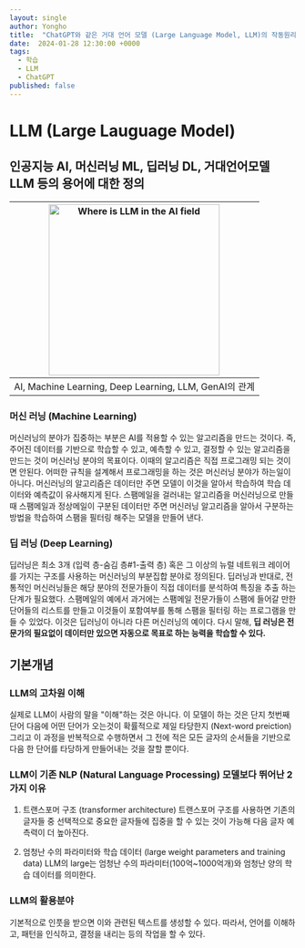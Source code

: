 ```yaml
---
layout: single
author: Yongho
title:  "ChatGPT와 같은 거대 언어 모델 (Large Language Model, LLM)의 작동원리 - 작성중"
date:  2024-01-28 12:30:00 +0000
tags:
  - 학습
  - LLM
  - ChatGPT
published: false
---
```


# LLM (Large Lauguage Model)

## 인공지능 AI, 머신러닝 ML, 딥러닝 DL, 거대언어모델 LLM 등의 용어에 대한 정의 
| <img src="{{ site.baseurl }}/assets/images/.png" width="300" alt="Where is LLM in the AI field"/>| 
| :--: |
|  AI, Machine Learning, Deep Learning, LLM, GenAI의 관계 |

### 머신 러닝 (Machine Learning)
머신러닝의 분야가 집중하는 부분은 AI를 적용할 수 있는 알고리즘을 만드는 것이다. 즉, 주어진 데이터를 기반으로 학습할 수 있고, 예측할 수 있고, 결정할 수 있는 알고리즘을 만드는 것이 머신러닝 분야의 목표이다. 이때의 알고리즘은 직접 프로그래밍 되는 것이면 안된다. 어떠한 규칙을 설계해서 프로그래밍을 하는 것은 머신러닝 분야가 하는일이 아니다. 머신러닝의 알고리즘은 데이터만 주면 모델이 이것을 알아서 학습하여 학습 데이터와 예측값이 유사해지게 된다. 스팸메일을 걸러내는 알고리즘을 머신러닝으로 만들 때 스팸메일과 정상메일이 구분된 데이터만 주면 머신러닝 알고리즘을 알아서 구분하는 방법을 학습하여 스팸을 필터링 해주는 모델을 만들어 낸다.  

### 딥 러닝 (Deep Learning)
딥러닝은 최소 3개 (입력 층-숨김 층#1-출력 층) 혹은 그 이상의 뉴럴 네트워크 레이어를 가지는 구조를 사용하는 머신러닝의 부분집합 분야로 정의된다. 딥러닝과 반대로, 전통적인 머신러닝들은 해당 분야의 전문가들이 직접 데이터를 분석하여 특징을 추출 하는 단계가 필요했다. 스팸메일의 예에서 과거에는 스팸메일 전문가들이 스팸에 들어갈 만한 단어들의 리스트를 만들고 이것들이 포함여부를 통해 스팸을 필터링 하는 프로그램을 만들 수 있었다. 이것은 딥러닝이 아니라 다른 머신러닝의 예이다. 다시 말해, **딥 러닝은 전문가의 필요없이 데이터만 있으면 자동으로 목표로 하는 능력을 학습할 수 있다.**  

## 기본개념
### LLM의 고차원 이해
실제로 LLM이 사람의 말을 "이해"하는 것은 아니다. 이 모델이 하는 것은 단지 첫번째 단어 다음에 어떤 단어가 오는것이 확률적으로 제일 타당한지 (Next-word preiction) 그리고 이 과정을 반복적으로 수행하면서 그 전에 적은 모든 글자의 순서들을 기반으로 다음 한 단어를 타당하게 만들어내는 것을 잘할 뿐이다. 

### LLM이 기존 NLP (Natural Language Processing) 모델보다 뛰어난 2가지 이유
1. 트랜스포머 구조 (transformer architecture)
트랜스포머 구조를 사용하면 기존의 글자들 중 선택적으로 중요한 글자들에 집중을 할 수 있는 것이 가능해 다음 글자 예측력이 더 높아진다. 

2. 엄청난 수의 파라미터와 학습 데이터 (large weight parameters and training data)
LLM의 large는 엄청난 수의 파라미터(100억~1000억개)와 엄청난 양의 학습 데이터를 의미한다. 

### LLM의 활용분야
기본적으로 인풋을 받으면 이와 관련된 텍스트를 생성할 수 있다. 따라서, 언어를 이해하고, 패턴을 인식하고, 결정을 내리는 등의 작업을 할 수 있다. 

